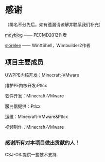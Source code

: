 # 感谢
（排名不分先后，如有遗漏请谅解并联系我们补充）

[mdyblog](http://bbs.wuyou.net/forum.php?mod=viewthread&tid=205402 "mdyblog") —— PECMD2012作者

[slorelee](https://github.com/slorelee) —— WinXShell，Wimbuilder2作者

## 项目主要成员

UWPPE内核开发：Minecraft-VMware

维护PE内核开发:Ptlcx

软件开发：Minecraft-VMware

服务器提供：Ptlcx

运维：Minecraft-VMware&Ptlcx

视频制作：Minecraft-VMware

<h2 id="" tabindex="-1"></h2>

### 感谢所有对本项目做出贡献的人！
CSJ-OS:提供一些技术支持

